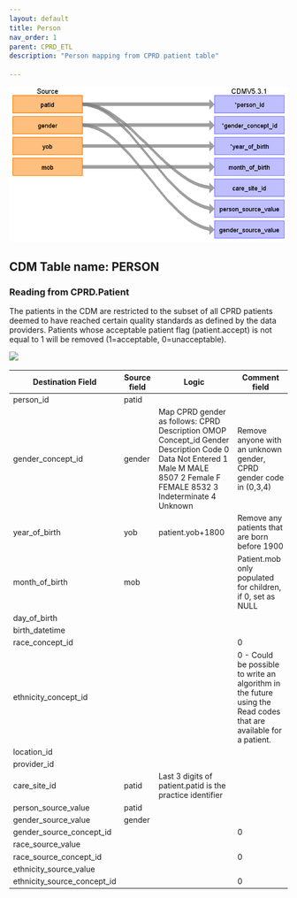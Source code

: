 ```yaml
---
layout: default
title: Person
nav_order: 1
parent: CPRD_ETL
description: "Person mapping from CPRD patient table"

---
```


![](image2.png)

## CDM Table name: PERSON

### Reading from CPRD.Patient

The patients in the CDM are restricted to the subset of all CPRD patients deemed to have reached certain quality standards as defined by the data providers. Patients whose acceptable patient flag (patient.accept) is not equal to 1 will be removed (1=acceptable, 0=unacceptable). 


![](/docs/image2.png)

| Destination Field | Source field | Logic | Comment field |
| --- | --- | --- | --- |
| person_id | patid |  |  |
| gender_concept_id | gender | Map CPRD gender as follows:    CPRD	Description			OMOP	Concept_id  Gender 				Description  Code  0	Data Not Entered	  1	Male		M	MALE	8507  2	Female		F	FEMALE	8532  3	Indeterminate		  4	Unknown | Remove anyone with an unknown gender, CPRD gender code in (0,3,4) |
| year_of_birth | yob | patient.yob+1800 | Remove any patients that are born before 1900 |
| month_of_birth | mob |  | Patient.mob only populated for children, if 0, set as NULL |
| day_of_birth |  |  |  |
| birth_datetime |  |  |  |
| race_concept_id |  |  | 0 |
| ethnicity_concept_id |  |  | 0  -  Could be possible to write an algorithm in the future using the Read codes that are available for a patient. |
| location_id |  |  |  |
| provider_id |  |  |  |
| care_site_id | patid | Last 3 digits of patient.patid is the practice identifier |  |
| person_source_value | patid |  |  |
| gender_source_value | gender |  |  |
| gender_source_concept_id |  |  | 0 |
| race_source_value |  |  |  |
| race_source_concept_id |  |  | 0 |
| ethnicity_source_value |  |  |  |
| ethnicity_source_concept_id |  |  | 0 |
